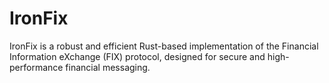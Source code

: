 # IronFix
IronFix is a robust and efficient Rust-based implementation of the Financial Information eXchange (FIX) protocol, designed for secure and high-performance financial messaging.

